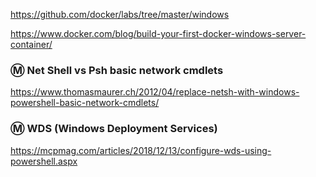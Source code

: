 https://github.com/docker/labs/tree/master/windows

https://www.docker.com/blog/build-your-first-docker-windows-server-container/


### :m: Net Shell vs Psh basic network cmdlets

https://www.thomasmaurer.ch/2012/04/replace-netsh-with-windows-powershell-basic-network-cmdlets/


### :m: WDS (Windows Deployment Services)

https://mcpmag.com/articles/2018/12/13/configure-wds-using-powershell.aspx



